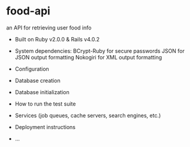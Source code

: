 food-api
========

an API for retrieving user food info


* Built on Ruby v2.0.0 & Rails v4.0.2

* System dependencies:
  BCrypt-Ruby for secure passwords
  JSON for JSON output formatting
  Nokogiri for XML output formatting

* Configuration

* Database creation

* Database initialization

* How to run the test suite

* Services (job queues, cache servers, search engines, etc.)

* Deployment instructions

* ...